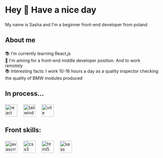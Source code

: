 <h1 align="left">Hey 👋  Have a nice day</h1>

###

<p align="left">My name is Sasha and I'm a beginner front-end developer from poland</p>

###

<h2 align="left">About me</h2>

###

<p align="left">📚 I'm currently learning React,js <br>🎯 I'm aiming for a front-end middle developer position. And to work remotely<br>📚 Interesting facts: I work 10-16 hours a day as a quality inspector checking the quality of BMW modules produced</p>

###

<h2 align="left">In process...</h2>

###

<div align="left">
  <img src="https://skillicons.dev/icons?i=react" height="40" alt="react logo"  />
  <img width="12" />
  <img src="https://skillicons.dev/icons?i=tailwind" height="40" alt="tailwindcss logo"  />
  <img width="12" />
  <img src="https://skillicons.dev/icons?i=vite" height="40" alt="vite logo"  />
</div>

###

<h2 align="left">Front skills:</h2>

###

<div align="left">
  <img src="https://cdn.jsdelivr.net/gh/devicons/devicon/icons/javascript/javascript-original.svg" height="40" alt="javascript logo"  />
  <img width="12" />
  <img src="https://cdn.jsdelivr.net/gh/devicons/devicon/icons/css3/css3-original.svg" height="40" alt="css3 logo"  />
  <img width="12" />
  <img src="https://cdn.jsdelivr.net/gh/devicons/devicon/icons/html5/html5-original.svg" height="40" alt="html5 logo"  />
  <img width="12" />
  <img src="https://cdn.jsdelivr.net/gh/devicons/devicon/icons/sass/sass-original.svg" height="40" alt="sass logo"  />
</div>

###
